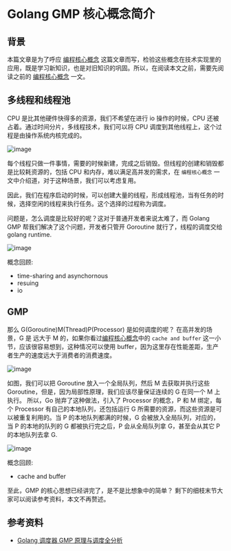 # Golang GMP 核心概念简介

## 背景

本篇文章是为了呼应 [编程核心概念](http://songtianyi.info/pages/programming/software-engineering/M-core-concepts-in-programming.html) 这篇文章而写，检验这些概念在技术实现里的应用，既是学习新知识，也是对旧知识的巩固。所以，在阅读本文之前，需要先阅读之前的 [编程核心概念](http://songtianyi.info/pages/programming/software-engineering/M-core-concepts-in-programming.html) 一文。

## 多线程和线程池

CPU 是比其他硬件快得多的资源，我们不希望在进行 io 操作的时候，CPU 还被占着。通过时间分片，多线程技术，我们可以将 CPU 调度到其他线程上，这个过程是由操作系统内核完成的。

![image](https://songtianyi-blog.oss-cn-shenzhen.aliyuncs.com/multi-thread.png)

每个线程只做一件事情，需要的时候新建，完成之后销毁。但线程的创建和销毁都是比较耗资源的，包括 CPU 和内存，难以满足高并发的需求，在 `编程核心概念` 一文中介绍道，对于这种场景，我们可以考虑复用。

因此，我们在程序启动的时候，可以创建大量的线程，形成线程池，当有任务的时候，选择空闲的线程来执行任务。这个选择的过程称为调度。

问题是，怎么调度是比较好的呢？这对于普通开发者来说太难了，而 Golang GMP 帮我们解决了这个问题，开发者只管开 Goroutine 就行了，线程的调度交给 golang runtime.

![image](https://songtianyi-blog.oss-cn-shenzhen.aliyuncs.com/GMP-G-and-M.png)

概念回顾:

* time-sharing and asynchornous
* resuing
* io

## GMP

那么 G(Goroutine)M(Thread)P(Processor) 是如何调度的呢？
在高并发的场景，G 是 远大于 M 的，如果你看过[编程核心概念](http://songtianyi.info/pages/programming/software-engineering/M-core-concepts-in-programming.html)中的 `cache and buffer` 这一小节，应该很容易想到，这种情况可以使用 buffer，因为这里存在性能差距，生产者生产的速度远大于消费者的消费速度。

![image](https://songtianyi-blog.oss-cn-shenzhen.aliyuncs.com/GMP-G-global-queue.png)

如图，我们可以把 Goroutine 放入一个全局队列，然后 M 去获取并执行这些 Goroutine，但是，因为局部性原理，我们应该尽量保证连续的 G 在同一个 M 上执行。
所以，Go 抛弃了这种做法，引入了 Processor 的概念，P 和 M 绑定，每个 Processor 有自己的本地队列，还包括运行 G 所需要的资源，而这些资源是可以被重复利用的。当 P 的本地队列都满的时候，G 会被放入全局队列，对应的，当 P 的本地的队列的 G 都被执行完之后，P 会从全局队列拿 G，甚至会从其它 P 的本地队列去拿 G.

![image](https://songtianyi-blog.oss-cn-shenzhen.aliyuncs.com/GMP-with-P.png)

概念回顾:

* cache and buffer

至此，GMP 的核心思想已经讲完了，是不是比想象中的简单？ 剩下的细枝末节大家可以阅读参考资料，本文不再赘述。

## 参考资料

* [Golang 调度器 GMP 原理与调度全分析](https://learnku.com/articles/41728)
